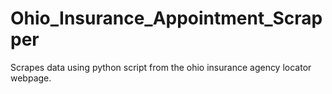 # Ohio_Insurance_Appointment_Scrapper
Scrapes data using python script from the ohio insurance agency locator webpage.

